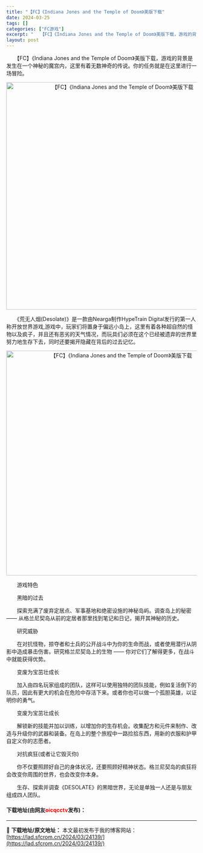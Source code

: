 ```yaml
---
title: "【FC】《Indiana Jones and the Temple of Doom》美版下载"
date: 2024-03-25
tags: []
categories: ["FC游戏"]
excerpt: "　　【FC】《Indiana Jones and the Temple of Doom》美版下载，游戏的背景是发生在一个神秘的魔宫内，这里有着无数神奇的传说。你的任务就是在这里进行一场冒险。 　　《荒无人烟(Desolate)》是一款由Nearga制作HypeTrain Digital发行的第一人称&hellip;"
layout: post
---
```


 <p>　　【FC】《Indiana Jones and the Temple of Doom》美版下载，游戏的背景是发生在一个神秘的魔宫内，这里有着无数神奇的传说。你的任务就是在这里进行一场冒险。</p> <p align="center"><img align="" border="0" src="https://lad.sfcrom.cn/wp-content/uploads/2024/03/20240325_66019376bde63.png" width="600" alt="【FC】《Indiana Jones and the Temple of Doom》美版下载" /></p> <p>　　《荒无人烟(Desolate)》是一款由Nearga制作HypeTrain Digital发行的第一人称开放世界游戏,游戏中，玩家们将置身于偏远小岛上，这里有着各种超自然的怪物以及疯子，并且还有恶劣的天气情况，而玩具们必须在这个已经被遗弃的世界里努力地生存下去，同时还要揭开隐藏在背后的过去记忆。</p> <p align="center"><img align="" border="0" src="https://lad.sfcrom.cn/wp-content/uploads/2024/03/20240325_66019378164ad.png" width="593" alt="【FC】《Indiana Jones and the Temple of Doom》美版下载" /></p> <p>　　游戏特色</p> <p>　　黑暗的过去</p> <p>　　探索充满了废弃定居点、军事基地和绝密设施的神秘岛屿。调查岛上的秘密 &mdash;&mdash; 从格兰尼契岛从前的定居者那里找到笔记和日记，揭开其神秘的历史。</p> <p>　　研究威胁</p> <p>　　在对抗怪物，掠夺者和士兵的公开战斗中为你的生命而战，或者使用潜行从阴影中造成暴击伤害。研究格兰尼契岛上的生物 &mdash;&mdash; 你对它们了解得更多，在战斗中就能获得优势。</p> <p>　　变废为宝茁壮成长</p> <p>　　加入由四名玩家组成的团队，这样可以使用独特的团队技能，例如复活倒下的队员，因此有更大的机会在危险中存活下来。或者你也可以做一个孤胆英雄，以证明你的勇气。</p> <p>　　变废为宝茁壮成长</p> <p>　　解锁新的技能并加以训练，以增加你的生存机会。收集配方和元件来制作、改造与升级你的武器和装备。在岛上的整个旅程中一路捡拾东西，用新的衣服和护甲自定义你的志愿者。</p> <p>　　对抗疯狂(或者让它毁灭你)</p> <p>　　你不仅要照顾好自己的身体状况，还要照顾好精神状态。格兰尼契岛的疯狂将会改变你周围的世界，也会改变你本身。</p> <p>　　生存、探索并调查《DESOLATE》的黑暗世界，无论是单独一人还是与朋友组成四人团队。</p> <p><h4>下载地址(由网友<font color="red">oicqcctv</font>发布)：</h4></p> 

---
📖 **下载地址/原文地址：** 本文最初发布于我的博客网站：[https://lad.sfcrom.cn/2024/03/24139/](https://lad.sfcrom.cn/2024/03/24139/)
